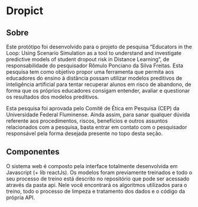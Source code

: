 # Dropict

## Sobre
Este protótipo foi desenvolvido para o projeto de pesquisa “Educators in the Loop: Using Scenario Simulation as a tool to understand and investigate predictive models of student dropout risk in Distance Learning”, de responsabilidade do pesquisador Rômulo Ponciano da Silva Freitas. Esta pesquisa tem como objetivo propor uma ferramenta que permita aos educadores do ensino à distância possam utilizar modelos preditivos de inteligência artificial para tentar recuperar alunos em risco de abandono, de forma que os próprios educadores consigam entender, avaliar e questionar os resultados dos modelos preditivos.

Esta pesquisa foi aprovada pelo Comitê de Ética em Pesquisa (CEP) da Universidade Federal Fluminense. Ainda assim, para sanar qualquer dúvida referente aos procedimentos, riscos, benefícios e outros assuntos relacionados com a pesquisa, basta entrar em contato com o pesquisador responsável pela forma desejada presente no topo desta seção.

## Componentes
O sistema web é composto pela interface totalmente desenvolvida em Javascript (+ lib reactJs). Os modelos foram previamente treinados e todo o seu processo de treino está descrito no repositório que pode ser acessado através da pasta api. Nele você encontrará os algoritmos utilizados para o treino, todo o processo de limpeza e tratamento dos dados e o código da própria API.
